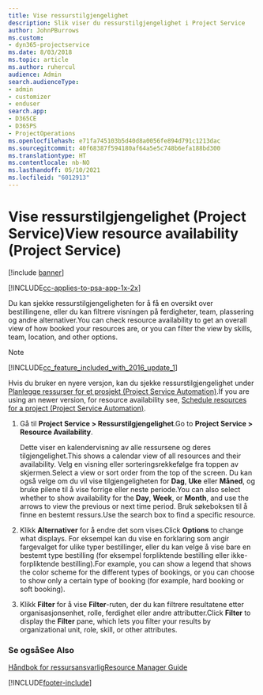 ```yaml
---
title: Vise ressurstilgjengelighet
description: Slik viser du ressurstilgjengelighet i Project Service
author: JohnPBurrows
ms.custom:
- dyn365-projectservice
ms.date: 8/03/2018
ms.topic: article
ms.author: ruhercul
audience: Admin
search.audienceType:
- admin
- customizer
- enduser
search.app:
- D365CE
- D365PS
- ProjectOperations
ms.openlocfilehash: e71fa745103b5d40d8a0056fe894d791c1213dac
ms.sourcegitcommit: 40f68387f594180af64a5e5c748b6efa188bd300
ms.translationtype: HT
ms.contentlocale: nb-NO
ms.lasthandoff: 05/10/2021
ms.locfileid: "6012913"
---
```

# <a name="view-resource-availability-project-service"></a><span data-ttu-id="870db-103">Vise ressurstilgjengelighet (Project Service)</span><span class="sxs-lookup"><span data-stu-id="870db-103">View resource availability (Project Service)</span></span>

[!include [banner](../includes/psa-now-project-operations.md)]

[!INCLUDE[cc-applies-to-psa-app-1x-2x](../includes/cc-applies-to-psa-app-1x-2x.md)]

<span data-ttu-id="870db-104">Du kan sjekke ressurstilgjengeligheten for å få en oversikt over bestillingene, eller du kan filtrere visningen på ferdigheter, team, plassering og andre alternativer.</span><span class="sxs-lookup"><span data-stu-id="870db-104">You can check resource availability to get an overall view of how booked your resources are, or you can filter the view by skills, team, location, and other options.</span></span>  
  
> [!NOTE]
> [!INCLUDE[cc_feature_included_with_2016_update_1](../includes/cc-feature-included-with-2016-update-1.md)]  
> 
>  <span data-ttu-id="870db-105">Hvis du bruker en nyere versjon, kan du sjekke ressurstilgjengelighet under [Planlegge ressurser for et prosjekt (Project Service Automation)](../psa/schedule-resources-project.md).</span><span class="sxs-lookup"><span data-stu-id="870db-105">If you are using an newer version, for resource availability see, [Schedule resources for a project (Project Service Automation)](../psa/schedule-resources-project.md).</span></span>  

1. <span data-ttu-id="870db-106">Gå til **Project Service > Ressurstilgjengelighet**.</span><span class="sxs-lookup"><span data-stu-id="870db-106">Go to **Project Service > Resource Availability**.</span></span>  

    <span data-ttu-id="870db-107">Dette viser en kalendervisning av alle ressursene og deres tilgjengelighet.</span><span class="sxs-lookup"><span data-stu-id="870db-107">This shows a calendar view of all resources and their availability.</span></span> <span data-ttu-id="870db-108">Velg en visning eller sorteringsrekkefølge fra toppen av skjermen.</span><span class="sxs-lookup"><span data-stu-id="870db-108">Select a view or sort order from the top of the screen.</span></span> <span data-ttu-id="870db-109">Du kan også velge om du vil vise tilgjengeligheten for **Dag**, **Uke** eller **Måned**, og bruke pilene til å vise forrige eller neste periode.</span><span class="sxs-lookup"><span data-stu-id="870db-109">You can also select whether to show availability for the **Day**, **Week**, or **Month**, and use the arrows to view the previous or next time period.</span></span> <span data-ttu-id="870db-110">Bruk søkeboksen til å finne en bestemt ressurs.</span><span class="sxs-lookup"><span data-stu-id="870db-110">Use the search box to find a specific resource.</span></span>  

2. <span data-ttu-id="870db-111">Klikk **Alternativer** for å endre det som vises.</span><span class="sxs-lookup"><span data-stu-id="870db-111">Click **Options** to change what displays.</span></span> <span data-ttu-id="870db-112">For eksempel kan du vise en forklaring som angir fargevalget for ulike typer bestillinger, eller du kan velge å vise bare en bestemt type bestilling (for eksempel forpliktende bestilling eller ikke-forpliktende bestilling).</span><span class="sxs-lookup"><span data-stu-id="870db-112">For example, you can show a legend that shows the color scheme for the different types of bookings, or you can choose to show only a certain type of booking (for example, hard booking or soft booking).</span></span>  

3. <span data-ttu-id="870db-113">Klikk **Filter** for å vise **Filter**-ruten, der du kan filtrere resultatene etter organisasjonsenhet, rolle, ferdighet eller andre attributter.</span><span class="sxs-lookup"><span data-stu-id="870db-113">Click **Filter** to display the **Filter** pane, which lets you filter your results by organizational unit, role, skill, or other attributes.</span></span>  

### <a name="see-also"></a><span data-ttu-id="870db-114">Se også</span><span class="sxs-lookup"><span data-stu-id="870db-114">See Also</span></span>  
 [<span data-ttu-id="870db-115">Håndbok for ressursansvarlig</span><span class="sxs-lookup"><span data-stu-id="870db-115">Resource Manager Guide</span></span>](../psa/resource-manager-guide.md)


[!INCLUDE[footer-include](../includes/footer-banner.md)]